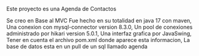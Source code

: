 Este proyecto es una Agenda de Contactos  

Se creo en Base al MVC Fue hecho en su totalidad en java 17 con maven, Una conexion con mysql-connector version 8.3.0, Un pool de conexiones administrado por hikari version 5.0.1,
Una interfaz grafica por JavaSwing, Tener en cuenta el archivo pom.xml donde aparece esta informacion, La base de datos esta en un pull de un sql llamado agenda
